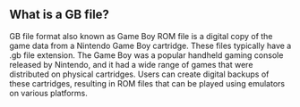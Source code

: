 ## What is a GB file?

GB file format also known as Game Boy ROM file is a digital copy of the game data from a Nintendo Game Boy cartridge. These files typically have a .gb file extension. The Game Boy was a popular handheld gaming console released by Nintendo, and it had a wide range of games that were distributed on physical cartridges. Users can create digital backups of these cartridges, resulting in ROM files that can be played using emulators on various platforms.

